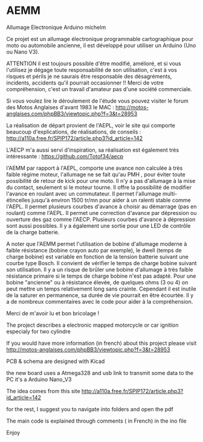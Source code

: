 # AEMM
Allumage Electronique Arduino michelm

Ce projet est un allumage électronique programmable cartographique pour moto ou automobile ancienne, il est développé pour utiliser un Arduino (Uno ou Nano V3).

ATTENTION il est toujours possible d'être modifié, amélioré, et si vous l'utilisez je dégage toute responsabilité de son utilisation, c'est à vos risques et périls je ne saurais être responsable des désagréments, incidents, accidents qu'il pourrait occasionner !!
Merci de votre compréhension, c'est un travail d'amateur pas d'une société commerciale.


Si vous voulez lire le déroulement de l'étude vous pouvez visiter le forum des Motos Anglaises d'avant 1983 le MAC :
http://motos-anglaises.com/phpBB3/viewtopic.php?f=3&t=28953

La réalisation de départ provient de l'AEPL, voir le site qui comporte beaucoup d'explications, de réalisations, de conseils :
http://a110a.free.fr/SPIP172/article.php3?id_article=142

L'AECP m'a aussi servi d'inspiration, sa réalisation est également très intéressante :
https://github.com/Totof34/aecp

l'AEMM par rapport à l'AEPL, comporte une avance non calculée à très faible régime moteur, l'allumage ne se fait qu'au PMH , pour éviter toute possibilité de retour de kick pour une moto.
Il n'y a pas d'allumage à la mise du contact, seulement si le moteur tourne.
Il offre la possibilité de modifier l'avance en roulant avec un commutateur.
Il permet l'allumage multi-étincelles jusqu'à environ 1500 tr/mn pour aider à un ralenti stable comme l'AEPL.
Il permet plusieurs courbes d'avance à choisir au démarrage (pas en roulant) comme l'AEPL.
Il permet une correction d'avance par dépression ou ouverture des gaz comme l'AECP.
Plusieurs courbes d'avance à dépression sont aussi possibles.
Il y a également une sortie pour une LED de contrôle de la charge batterie.

A noter que l'AEMM permet l'utilisation de bobine d'allumage moderne à faible résistance (bobine crayon auto par exemple), le dwell (temps de charge bobine) est variable en fonction de la tension batterie suivant une courbe type Bosch. 
Il convient de vérifier le temps de charge bobine suivant son utilisation. Il y a un risque de brûler une bobine d'allumage à très faible résistance primaire si le temps de charge bobine n'est pas adapté.
Pour une bobine "ancienne" ou à résistance élevée, de quelques ohms (3 ou 4)  on peut mettre un temps relativement long sans crainte. Cependant il est inutile de la saturer en permanence, sa durée de vie pourrait en être écourtée.
Il y a de nombreux commentaires avec le code pour aider à la compréhension.

Merci de m'avoir lu et bon bricolage !


The project describes a electronic mapped motorcycle or car ignition
especialy for two cylindre

If you would have more information (in french) about this project please visit 
http://motos-anglaises.com/phpBB3/viewtopic.php?f=3&t=28953


PCB & schema are designed with Kicad

the new board uses a Atmega328 and usb link to transmit some data to the PC
it's a Arduino Nano_V3

The idea comes from this site
http://a110a.free.fr/SPIP172/article.php3?id_article=142


for the rest, I suggest you to navigate into folders and open the pdf

The main code is explained through comments ( in French) in the ino file


Enjoy

